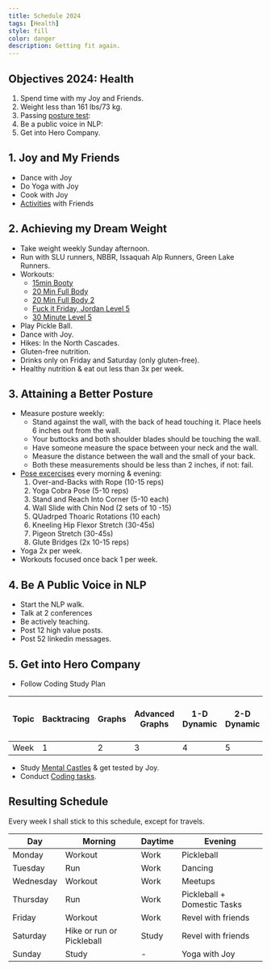 ```yaml
---
title: Schedule 2024
tags: [Health]
style: fill
color: danger
description: Getting fit again.
---
```


## Objectives 2024: Health 

1. Spend time with my Joy and Friends.
2. Weight less than 161 lbs/73 kg.
3. Passing [posture test](https://www.csiortho.com/blog/2018/november/take-our-posture-test-how-to-tell-if-you-have-ba/#:~:text=Have%20someone%20measure%20the%20space,posture%20and%20a%20curved%20spine.): 
4. Be a public voice in NLP: 
5. Get into Hero Company.

## 1. Joy and My Friends

- Dance with Joy
- Do Yoga with Joy
- Cook with Joy
- [Activities](/posts/activities.md) with Friends

## 2. Achieving my Dream Weight

- Take weight weekly Sunday afternoon.
- Run with SLU runners, NBBR, Issaquah Alp Runners, Green Lake Runners.
- Workouts:
  - [15min Booty](https://youtu.be/p-uUnrCdhR8?si=0_zGzS0lNyQY985u)
  - [20 Min Full Body](https://youtu.be/UBMk30rjy0o?si=ZyDgASXX7F1edu2a)
  - [20 Min Full Body 2](https://youtu.be/Y2eOW7XYWxc?si=Zyg-o-_ZnAfQFQJ-)
  - [Fuck it Friday, Jordan Level 5](https://youtu.be/Un9nePkfdT8?si=NZuXxGfZmo0IG7r4)
  - [30 Minute Level 5](https://youtu.be/eLYxY8ZbRAQ?si=VBTJOZF6UiIzgmSs)
- Play Pickle Ball. 
- Dance with Joy.
- Hikes: In the North Cascades.
- Gluten-free nutrition.
- Drinks only on Friday and Saturday (only gluten-free).
- Healthy nutrition & eat out less than 3x per week.

## 3. Attaining a Better Posture

- Measure posture weekly: 
  - Stand against the wall, with the back of head touching it. Place heels 6 inches out from the wall.
  - Your buttocks and both shoulder blades should be touching the wall. 
  - Have someone measure the space between your neck and the wall. 
  - Measure the distance between the wall and the small of your back.
  - Both these measurements should be less than 2 inches, if not: fail.
- [Pose excercises](https://youtu.be/RqcOCBb4arc?si=pBJbVQREzjnEV5YC) every morning & evening: 
  1. Over-and-Backs with Rope (10-15 reps)
  2. Yoga Cobra Pose (5-10 reps)
  3. Stand and Reach Into Corner (5-10 each)
  4. Wall Slide with Chin Nod (2 sets of 10 -15)
  5. QUadrped Thoaric Rotations (10 each)
  6. Kneeling Hip Flexor Stretch (30-45s)
  7. Pigeon Stretch (30-45s)
  8. Glute Bridges (2x 10-15 reps)
- Yoga 2x per week.
- Workouts focused once back 1 per week.

## 4. Be A Public Voice in NLP

- Start the NLP walk.
- Talk at 2 conferences
- Be actively teaching.
- Post 12 high value posts.
- Post 52 linkedin messages.

## 5. Get into Hero Company

- Follow Coding Study Plan

| Topic | Backtracing | Graphs | Advanced Graphs | 1-D Dynamic | 2-D Dynamic | Greedy | Intervals | Math | Bi Manipulation | Array & Hashing | Two Pointers | Sliding Window | Stack | Binary Search | Linked List | Trees | Tries | Heap / Prio Q |
| ----- | ----------- | ------ | --------------- | ----------- | ----------- | ------ | --------- | ---- | --------------- | --------------- | ------------ | -------------- | ----- | ------------- | ----------- | ----- | ----- | ------------- |
| Week  | 1           | 2      | 3               | 4           | 5           | 6      | 7         | 8    | 9               | 10              | 11           | 12             | 13    | 14            | 15          | 16    | 17    | 18            |

- Study [Mental Castles](/pages/castles) & get tested by Joy.
- Conduct [Coding tasks](/posts/professional-coder.md).

## Resulting Schedule

Every week I shall stick to this schedule, except for travels. 

| Day       | Morning                   | Daytime | Evening                     |
| --------- | ------------------------- | ------- | --------------------------- |
| Monday    | Workout                   | Work    | Pickleball                  |
| Tuesday   | Run                       | Work    | Dancing                     |
| Wednesday | Workout                   | Work    | Meetups                     |
| Thursday  | Run                       | Work    | Pickleball + Domestic Tasks |
| Friday    | Workout                   | Work    | Revel with friends          |
| Saturday  | Hike or run or Pickleball | Study   | Revel with friends          |
| Sunday    | Study                     | -       | Yoga with Joy               |

